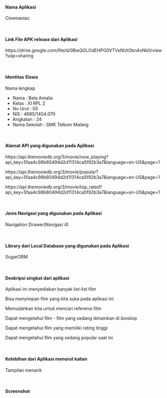 #### Nama Aplikasi
<P>Cinemaniac</P>
<br>

#### Link File APK release dari Aplikasi 
<P>https://drive.google.com/file/d/0BwQGLOdEHPG0VTVsNUtObnAxNk0/view?usp=sharing</P>
<br>

#### Identitas Siswa
Nama lengkap
  * Nama          : Bela Amalia
  * Kelas         : XI RPL 2
  * No Urut       : 05
  * NIS           : 4685/1404.070
  * Angkatan      : 24
  * Nama Sekolah  : SMK Telkom Malang
  <br> 

#### Alamat API yang digunakan pada Aplikasi
<P>https://api.themoviedb.org/3/movie/now_playing?api_key=5faa4c98b80494d2d11314ca5f92b3a7&language=en-US&page=1</P>
<P>https://api.themoviedb.org/3/movie/popular?api_key=5faa4c98b80494d2d11314ca5f92b3a7&language=en-US&page=1</P>
<P>https://api.themoviedb.org/3/movie/top_rated?api_key=5faa4c98b80494d2d11314ca5f92b3a7&language=en-US&page=1</P>
<br>


#### Jenis Navigasi yang digunakan pada Aplikasi
<P>Navigation Drawer(Navigasi 4)</P>
<br>

#### Library dari Local Database yang digunakan pada Aplikasi
<P>SugarORM</P>
<br>

#### Deskripsi singkat dari aplikasi
<P>Aplikasi ini menyediakan banyak list-list film</P>
<P> Bisa menyimpan film yang kita suka pada aplikasi ini</P>
<P> Memudahkan kita untuk mencari referensi film</P>
<P>Dapat mengetahui film - film yang sedang dimainkan di bioskop</P>
<P>Dapat mengetahui film yang memiliki rating tinggi</P>
<P>Dapat mengetahui film yang sedang popular saat ini</P>
<br>

#### Kelebihan dari Aplikasi menurut kalian
<P>Tampilan menarik</P>
<br>

#### Screenshot
